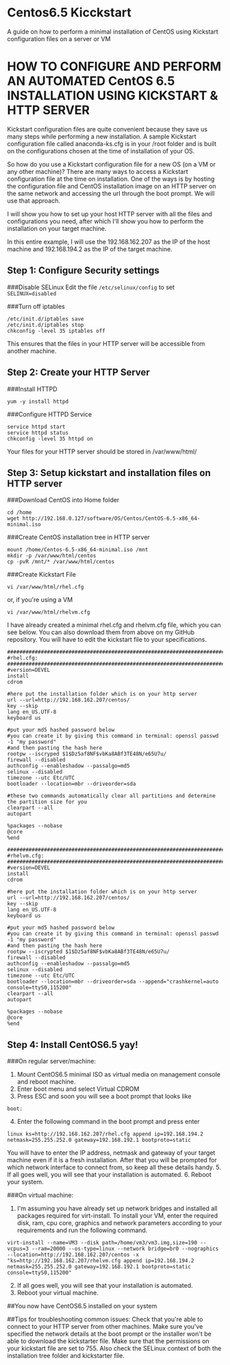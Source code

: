 # Centos6.5 Kicckstart
A guide on how to perform a minimal installation of CentOS using Kickstart configuration files on a server or VM

# HOW TO CONFIGURE AND PERFORM AN AUTOMATED CentOS 6.5 INSTALLATION USING KICKSTART & HTTP SERVER

Kickstart configuration files are quite convenient because they save us many steps while performing a new installation. A sample Kickstart configuration file called anaconda-ks.cfg is in your /root folder and is built on the configurations chosen at the time of installation of your OS.

So how do you use a Kickstart configuration file for a new OS (on a VM or any other machine)? There are many ways to access a Kickstart configuration file at the time on installation. One of the ways is by hosting the configuration file and CentOS installation image on an HTTP server on the same network and accessing the url through the boot prompt. We will use that approach. 

I will show you how to set up your host HTTP server with all the files and configurations you need, after which I'll show you how to perform the installation on your target machine. 

In this entire example, I will use the 192.168.162.207 as the IP of the host machine and 192.168.194.2 as the IP of the target machine.


## Step 1: Configure Security settings

###Disable SELinux 
Edit the file ```/etc/selinux/config``` to set ```SELINUX=disabled```

###Turn off iptables
```
/etc/init.d/iptables save
/etc/init.d/iptables stop
chkconfig -level 35 iptables off
```
This ensures that the files in your HTTP server will be accessible from another machine.

## Step 2: Create your HTTP Server

###Install HTTPD
```
yum -y install httpd
```

###Configure HTTPD Service
```
service httpd start
service httpd status
chkconfig -level 35 httpd on
```
Your files for your HTTP server should be stored in /var/www/html/

## Step 3: Setup kickstart and installation files on HTTP server

###Download CentOS into Home folder
```
cd /home
wget http://192.168.0.127/software/OS/Centos/CentOS-6.5-x86_64-minimal.iso
```

###Create CentOS installation tree in HTTP server
```
mount /home/Centos-6.5-x86_64-minimal.iso /mnt
mkdir -p /var/www/html/centos
cp -pvR /mnt/* /var/www/html/centos
```

###Create Kickstart File
```
vi /var/www/html/rhel.cfg
```
 or, if you're using a VM
```
vi /var/www/html/rhelvm.cfg
```
I have already created a minimal rhel.cfg and rhelvm.cfg file, which you can see below. You can also download them from above on my GitHub repository.
You will have to edit the kickstart file to your specifications. 
```
###########################################################################################
#rhel.cfg:
###########################################################################################
#version=DEVEL
install
cdrom

#here put the installation folder which is on your http server
url --url=http://192.168.162.207/centos/
key --skip
lang en_US.UTF-8
keyboard us

#put your md5 hashed password below
#you can create it by giving this command in terminal: openssl passwd -1 "my password"
#and then pasting the hash here
rootpw --iscryped $1$Dz5af8NF$vbKa8ABf3TE48N/e65U7u/
firewall --disabled
authconfig --enableshadow --passalgo=md5
selinux --disabled
timezone --utc Etc/UTC
bootloader --location=mbr --driveorder=sda

#these two commands automatically clear all partitions and determine the partition size for you
clearpart --all
autopart

%packages --nobase
@core
%end
```

```
#############################################################################################
#rhelvm.cfg:
#############################################################################################
#version=DEVEL
install
cdrom

#here put the installation folder which is on your http server
url --url=http://192.168.162.207/centos/
key --skip
lang en_US.UTF-8
keyboard us

#put your md5 hashed password below
#you can create it by giving this command in terminal: openssl passwd -1 "my password"
#and then pasting the hash here
rootpw --iscrypted $1$Dz5af8NF$vbKa8ABf3TE48N/e65U7u/
firewall --disabled
authconfig --enableshadow --passalgo=md5
selinux --disabled
timezone --utc Etc/UTC
bootloader --location=mbr --driveorder=sda --append="crashkernel=auto console=ttyS0,115200"
clearpart --all
autopart

%packages --nobase
@core
%end
```

## Step 4: Install CentOS6.5 yay!

###On regular server/machine:
 1. Mount CentOS6.5 minimal ISO as virtual media on management console and reboot machine.
 2. Enter boot menu and select Virtual CDROM
 3. Press ESC and soon you will see a boot prompt that looks like
```
boot:
```
 4. Enter the following command in the boot prompt and press enter
```
linux ks=http://192.168.162.207/rhel.cfg append ip=192.168.194.2 netmask=255.255.252.0 gateway=192.168.192.1 bootproto=static 
```
You will have to enter the IP address, netmask and gateway of your target machine even if it is a fresh installation.
After that you will be prompted for which network interface to connect from, so keep all these details handy.
 5. If all goes well, you will see that your installation is automated.
 6. Reboot your system.


###On virtual machine:
 1. I'm assuming you have already set up network bridges and installed all packages required for virt-install.
   To install your VM, enter the required disk, ram, cpu core, graphics and network parameters according to your requirements and run the following command. 

```
virt-install --name=VM3 --disk path=/home/vm3/vm3.img,size=190 --vcpus=3 --ram=20000 --os-type=linux --network bridge=br0 --nographics --location=http://192.168.162.207/centos -x "ks=http://192.168.162.207/rhelvm.cfg append ip=192.168.194.2 netmask=255.255.252.0 gateway=192.168.192.1 bootproto=static console=ttyS0,115200"
```
 2. If all goes well, you will see that your installation is automated.
 3. Reboot your virtual machine.

##You now have CentOS6.5 installed on your system

##Tips for troubleshooting common issues:
Check that you're able to connect to your HTTP server from other machines.
Make sure you've specified the network details at the boot prompt or the installer won't be able to download the kickstarter file.
Make sure that the permissions on your kickstart file are set to 755. Also check the SELinux context of both the installation tree folder and kickstarter file.
